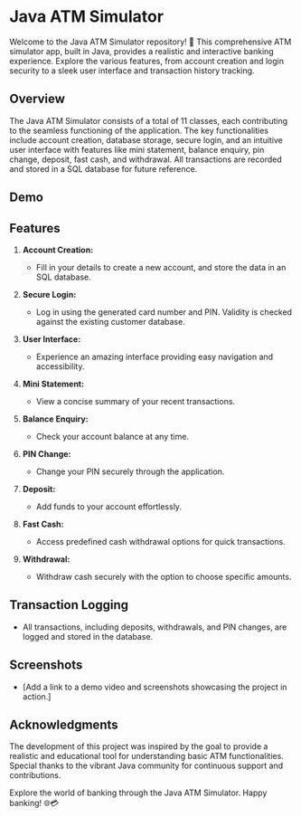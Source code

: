 # Java ATM Simulator

Welcome to the Java ATM Simulator repository! 🏧 This comprehensive ATM simulator app, built in Java, provides a realistic and interactive banking experience. Explore the various features, from account creation and login security to a sleek user interface and transaction history tracking.

## Overview

The Java ATM Simulator consists of a total of 11 classes, each contributing to the seamless functioning of the application. The key functionalities include account creation, database storage, secure login, and an intuitive user interface with features like mini statement, balance enquiry, pin change, deposit, fast cash, and withdrawal. All transactions are recorded and stored in a SQL database for future reference.

## Demo

## Features

1. **Account Creation:**
   - Fill in your details to create a new account, and store the data in an SQL database.

2. **Secure Login:**
   - Log in using the generated card number and PIN. Validity is checked against the existing customer database.

3. **User Interface:**
   - Experience an amazing interface providing easy navigation and accessibility.

4. **Mini Statement:**
   - View a concise summary of your recent transactions.

5. **Balance Enquiry:**
   - Check your account balance at any time.

6. **PIN Change:**
   - Change your PIN securely through the application.

7. **Deposit:**
   - Add funds to your account effortlessly.

8. **Fast Cash:**
   - Access predefined cash withdrawal options for quick transactions.

9. **Withdrawal:**
   - Withdraw cash securely with the option to choose specific amounts.

## Transaction Logging

- All transactions, including deposits, withdrawals, and PIN changes, are logged and stored in the database.

## Screenshots

- [Add a link to a demo video and screenshots showcasing the project in action.]

## Acknowledgments

The development of this project was inspired by the goal to provide a realistic and educational tool for understanding basic ATM functionalities. Special thanks to the vibrant Java community for continuous support and contributions.

Explore the world of banking through the Java ATM Simulator. Happy banking! 🌐💳
